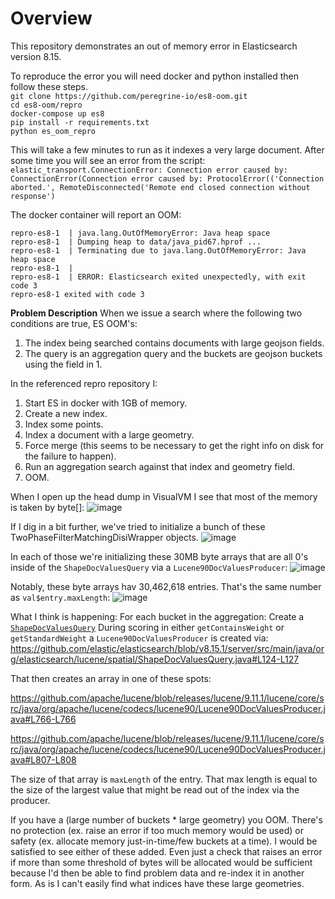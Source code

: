 # Overview
This repository demonstrates an out of memory error in Elasticsearch version 8.15.

To reproduce the error you will need docker and python installed then follow these steps.  
`git clone https://github.com/peregrine-io/es8-oom.git`  
`cd es8-oom/repro`  
`docker-compose up es8`  
`pip install -r requirements.txt`  
`python es_oom_repro`  

This will take a few minutes to run as it indexes a very large document. After some time you will see an error from the script:
`elastic_transport.ConnectionError: Connection error caused by: ConnectionError(Connection error caused by: ProtocolError(('Connection aborted.', RemoteDisconnected('Remote end closed connection without response')`

The docker container will report an OOM:
```
repro-es8-1  | java.lang.OutOfMemoryError: Java heap space
repro-es8-1  | Dumping heap to data/java_pid67.hprof ...
repro-es8-1  | Terminating due to java.lang.OutOfMemoryError: Java heap space
repro-es8-1  |
repro-es8-1  | ERROR: Elasticsearch exited unexpectedly, with exit code 3
repro-es8-1 exited with code 3
```

**Problem Description**
When we issue a search where the following two conditions are true, ES OOM's:
1. The index being searched contains documents with large geojson fields.
2. The query is an aggregation query and the buckets are geojson buckets using the field in 1.

In the referenced repro repository I:
1. Start ES in docker with 1GB of memory.
2. Create a new index.
3. Index some points.
4. Index a document with a large geometry.
5. Force merge (this seems to be necessary to get the right info on disk for the failure to happen).
6. Run an aggregation search against that index and geometry field.
7. OOM.

When I open up the head dump in VisualVM I see that most of the memory is taken by byte[]:
![image](https://github.com/user-attachments/assets/37ec3e09-0528-4cf6-bacd-12cbaea3f4a9)

If I dig in a bit further, we've tried to initialize a bunch of these TwoPhaseFilterMatchingDisiWrapper objects.
![image](https://github.com/user-attachments/assets/5109d7d0-c031-4c37-9d5c-652b81f0f045)

In each of those we're initializing these 30MB byte arrays that are all 0's inside of the `ShapeDocValuesQuery` via a `Lucene90DocValuesProducer`:
![image](https://github.com/user-attachments/assets/e21e416a-5d80-4917-8516-ddba0ab7d23c)

Notably, these byte arrays hav 30,462,618 entries. That's the same number as `val$entry.maxLength`:
![image](https://github.com/user-attachments/assets/84290542-dc59-4d7f-889c-a2ed21e7413d)

What I think is happening:
For each bucket in the aggregation:
Create a [`ShapeDocValuesQuery`](https://github.com/elastic/elasticsearch/blob/v8.15.1/server/src/main/java/org/elasticsearch/lucene/spatial/ShapeDocValuesQuery.java)
During scoring in either `getContainsWeight` or `getStandardWeight` a  `Lucene90DocValuesProducer` is created via:  
 https://github.com/elastic/elasticsearch/blob/v8.15.1/server/src/main/java/org/elasticsearch/lucene/spatial/ShapeDocValuesQuery.java#L124-L127

That then creates an array in one of these spots: 

https://github.com/apache/lucene/blob/releases/lucene/9.11.1/lucene/core/src/java/org/apache/lucene/codecs/lucene90/Lucene90DocValuesProducer.java#L766-L766

https://github.com/apache/lucene/blob/releases/lucene/9.11.1/lucene/core/src/java/org/apache/lucene/codecs/lucene90/Lucene90DocValuesProducer.java#L807-L808

The size of that array is `maxLength` of the entry.
That max length is equal to the size of the largest value that might be read out of the index via the producer.

If you have a (large number of buckets * large geometry) you OOM. There's no protection (ex. raise an error if too much memory would be used) or safety (ex. allocate memory just-in-time/few buckets at a time). I would be satisfied to see either of these added. Even just a check that raises an error if more than some threshold of bytes will be allocated would be sufficient because I'd then be able to find problem data and re-index it in another form. As is I can't easily find what indices have these large geometries.
